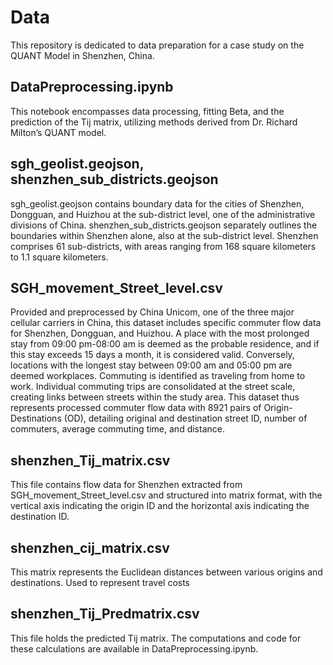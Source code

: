 # Data
This repository is dedicated to data preparation for a case study on the QUANT Model in Shenzhen, China.

## DataPreprocessing.ipynb
This notebook encompasses data processing, fitting Beta, and the prediction of the Tij matrix, utilizing methods derived from Dr. Richard Milton’s QUANT model.

## sgh_geolist.geojson, shenzhen_sub_districts.geojson
sgh_geolist.geojson contains boundary data for the cities of Shenzhen, Dongguan, and Huizhou at the sub-district level, one of the administrative divisions of China.
shenzhen_sub_districts.geojson separately outlines the boundaries within Shenzhen alone, also at the sub-district level. Shenzhen comprises 61 sub-districts, with areas ranging from 168 square kilometers to 1.1 square kilometers.

## SGH_movement_Street_level.csv
Provided and preprocessed by China Unicom, one of the three major cellular carriers in China, this dataset includes specific commuter flow data for Shenzhen, Dongguan, and Huizhou. A place with the most prolonged stay from 09:00 pm-08:00 am is deemed as the probable residence, and if this stay exceeds 15 days a month, it is considered valid. Conversely, locations with the longest stay between 09:00 am and 05:00 pm are deemed workplaces. Commuting is identified as traveling from home to work. Individual commuting trips are consolidated at the street scale, creating links between streets within the study area. This dataset thus represents processed commuter flow data with 8921 pairs of Origin-Destinations (OD), detailing original and destination street ID, number of commuters, average commuting time, and distance.

## shenzhen_Tij_matrix.csv
This file contains flow data for Shenzhen extracted from SGH_movement_Street_level.csv and structured into matrix format, with the vertical axis indicating the origin ID and the horizontal axis indicating the destination ID.

## shenzhen_cij_matrix.csv
This matrix represents the Euclidean distances between various origins and destinations. Used to represent travel costs

## shenzhen_Tij_Predmatrix.csv
This file holds the predicted Tij matrix. The computations and code for these calculations are available in DataPreprocessing.ipynb.